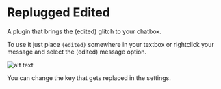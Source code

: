 # Replugged Edited

A plugin that brings the (edited) glitch to your chatbox.

To use it just place `(edited)` somewhere in your textbox or rightclick your message and select the
(edited) message option.

![ alt text](https://i.imgur.com/fqIBvOH.gif)

You can change the key that gets replaced in the settings.
